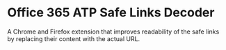 # Office 365 ATP Safe Links Decoder
A Chrome and Firefox extension that improves readability of the safe links by replacing their content with the actual URL.
